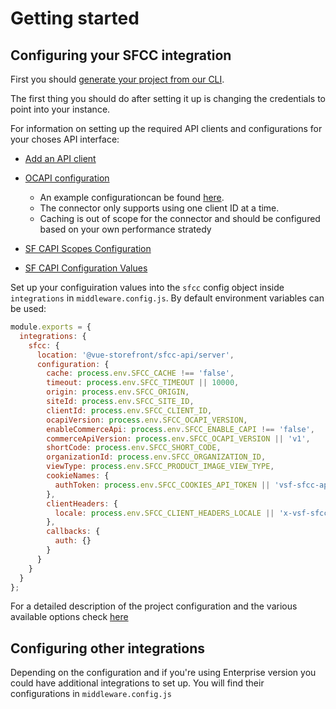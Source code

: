 # Getting started


## Configuring your SFCC integration

First you should [generate your project from our CLI](https://docs.vuestorefront.io/v2/general/getting-started.html).

The first thing you should do after setting it up is changing the credentials to point into your instance.

For information on setting up the required API clients and configurations for your choses API interface:

* [Add an API client](https://documentation.b2c.commercecloud.salesforce.com/DOC2/topic/com.demandware.dochelp/content/b2c_commerce/topics/account_manager/b2c_account_manager_add_api_client_id.html)

* [OCAPI configuration](https://documentation.b2c.commercecloud.salesforce.com/DOC2/topic/com.demandware.dochelp/OCAPI/current/usage/OCAPISettings.html)
  - An example configurationcan be found [here](example-ocapi-configuration.md).
  - The connector only supports using one client ID at a time.
  - Caching is out of scope for the connector and should be configured based on your own performance stratedy

* [SF CAPI Scopes Configuration](https://developer.commercecloud.com/s/article/CommerceAPI-Client-Permissions-for-API-Endpoints)

* [SF CAPI Configuration Values](https://developer.commercecloud.com/s/article/CommerceAPI-ConfigurationValues)

Set up your configuiration values into the `sfcc` config object inside `integrations` in `middleware.config.js`. By default environment variables can be used:

```js
module.exports = {
  integrations: {
    sfcc: {
      location: '@vue-storefront/sfcc-api/server',
      configuration: {
        cache: process.env.SFCC_CACHE !== 'false',
        timeout: process.env.SFCC_TIMEOUT || 10000,
        origin: process.env.SFCC_ORIGIN,
        siteId: process.env.SFCC_SITE_ID,
        clientId: process.env.SFCC_CLIENT_ID,
        ocapiVersion: process.env.SFCC_OCAPI_VERSION,
        enableCommerceApi: process.env.SFCC_ENABLE_CAPI !== 'false',
        commerceApiVersion: process.env.SFCC_OCAPI_VERSION || 'v1',
        shortCode: process.env.SFCC_SHORT_CODE,
        organizationId: process.env.SFCC_ORGANIZATION_ID,
        viewType: process.env.SFCC_PRODUCT_IMAGE_VIEW_TYPE,
        cookieNames: {
          authToken: process.env.SFCC_COOKIES_API_TOKEN || 'vsf-sfcc-api-token'
        },
        clientHeaders: {
          locale: process.env.SFCC_CLIENT_HEADERS_LOCALE || 'x-vsf-sfcc-locale'
        },
        callbacks: {
          auth: {}
        }
      }
    }
  }
};
```

For a detailed description of the project configuration and the various available options check [here](configuration.md)

## Configuring other integrations

Depending on the configuration and if you're using Enterprise version you could have additional integrations to set up. You will find their configurations in `middleware.config.js`
